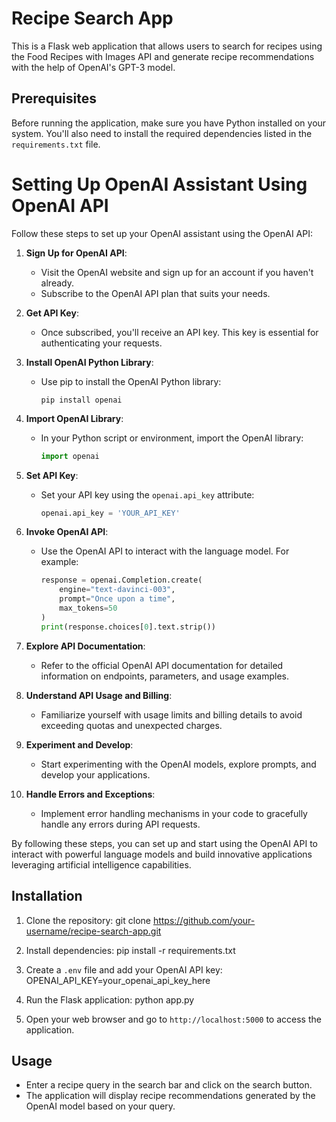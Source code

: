 # Recipe Search App

This is a Flask web application that allows users to search for recipes using the Food Recipes with Images API and generate recipe recommendations with the help of OpenAI's GPT-3 model.

## Prerequisites

Before running the application, make sure you have Python installed on your system. You'll also need to install the required dependencies listed in the `requirements.txt` file.

# Setting Up OpenAI Assistant Using OpenAI API

Follow these steps to set up your OpenAI assistant using the OpenAI API:

1. **Sign Up for OpenAI API**:
   - Visit the OpenAI website and sign up for an account if you haven't already.
   - Subscribe to the OpenAI API plan that suits your needs.

2. **Get API Key**:
   - Once subscribed, you'll receive an API key. This key is essential for authenticating your requests.

3. **Install OpenAI Python Library**:
   - Use pip to install the OpenAI Python library:
     ```
     pip install openai
     ```

4. **Import OpenAI Library**:
   - In your Python script or environment, import the OpenAI library:
     ```python
     import openai
     ```

5. **Set API Key**:
   - Set your API key using the `openai.api_key` attribute:
     ```python
     openai.api_key = 'YOUR_API_KEY'
     ```

6. **Invoke OpenAI API**:
   - Use the OpenAI API to interact with the language model. For example:
     ```python
     response = openai.Completion.create(
         engine="text-davinci-003",
         prompt="Once upon a time",
         max_tokens=50
     )
     print(response.choices[0].text.strip())
     ```

7. **Explore API Documentation**:
   - Refer to the official OpenAI API documentation for detailed information on endpoints, parameters, and usage examples.

8. **Understand API Usage and Billing**:
   - Familiarize yourself with usage limits and billing details to avoid exceeding quotas and unexpected charges.

9. **Experiment and Develop**:
   - Start experimenting with the OpenAI models, explore prompts, and develop your applications.

10. **Handle Errors and Exceptions**:
    - Implement error handling mechanisms in your code to gracefully handle any errors during API requests.

By following these steps, you can set up and start using the OpenAI API to interact with powerful language models and build innovative applications leveraging artificial intelligence capabilities.

## Installation

1. Clone the repository:
git clone https://github.com/your-username/recipe-search-app.git

2. Install dependencies:
pip install -r requirements.txt

3. Create a `.env` file and add your OpenAI API key:
OPENAI_API_KEY=your_openai_api_key_here

4. Run the Flask application:
python app.py

5. Open your web browser and go to `http://localhost:5000` to access the application.

## Usage

- Enter a recipe query in the search bar and click on the search button.
- The application will display recipe recommendations generated by the OpenAI model based on your query.
